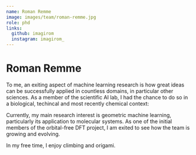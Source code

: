 ```yaml
---
name: Roman Remme
image: images/team/roman-remme.jpg
role: phd
links:
  github: imagirom
  instagram: imagirom_
---
```


# Roman Remme

To me, an exiting aspect of machine learning research is how great ideas can be successfully applied in countless domains, 
in particular other sciences.
As a member of the scientific AI lab, I had the chance to do so in a biological, techincal and most recently chemical context:

Currently, my main research interest is geometric machine learning, particularly its application to molecular systems.
As one of the initial members of the orbital-free DFT project, I am exited to see how the team is growing and evolving.

In my free time, I enjoy climbing and origami.
